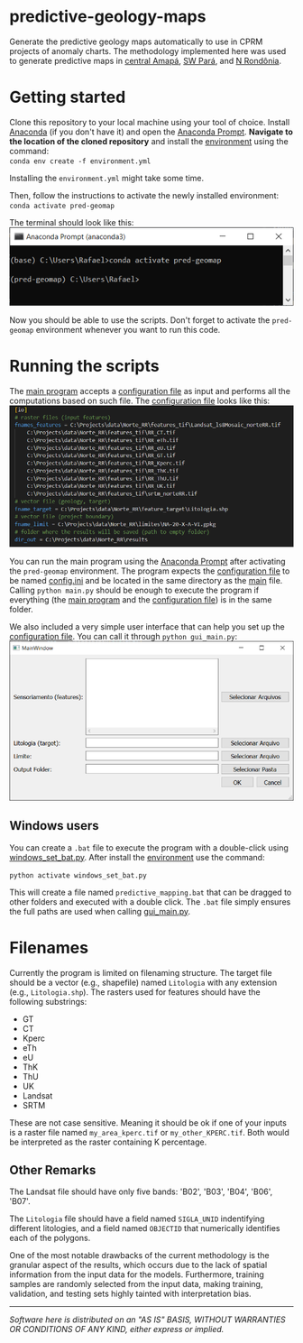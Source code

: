 # predictive-geology-maps
Generate the predictive geology maps automatically to use in CPRM projects of anomaly charts. The methodology implemented here was used to generate predictive maps in [central Amapá](https://rigeo.cprm.gov.br/handle/doc/22542), [SW Pará](https://rigeo.cprm.gov.br/handle/doc/22541), and [N Rondônia](https://rigeo.cprm.gov.br/handle/doc/22531).

# Getting started
Clone this repository to your local machine using your tool of choice. Install [Anaconda](https://www.anaconda.com/) (if you don't have it) and open the [Anaconda Prompt](https://docs.anaconda.com/anaconda/user-guide/getting-started/). **Navigate to the location of the cloned repository** and install the [environment](environment.yml) using the command:  
`conda env create -f environment.yml`

Installing the `environment.yml` might take some time. 

Then, follow the instructions to activate the newly installed environment:  
`conda activate pred-geomap`

The terminal should look like this:  
![Terminal example](./resources/prompt_env.PNG)

Now you should be able to use the scripts. Don't forget to activate the `pred-geomap` environment whenever you want to run this code.  

# Running the scripts
The [main program](main.py) accepts a [configuration file](config.ini) as input and performs all the computations based on such file. The [configuration file](config.ini) looks like this:  
![config.ini file](./resources/config_example.PNG)

You can run the main program using the [Anaconda Prompt](https://docs.anaconda.com/anaconda/user-guide/getting-started/) after activating the `pred-geomap` environment. The program expects the [configuration file](config.ini) to be named [config.ini](config.ini) and be located in the same directory as the [main](main.py) file. Calling `python main.py` should be enough to execute the program if everything (the [main program](main.py) and the [configuration file](config.ini)) is in the same folder.  

We also included a very simple user interface that can help you set up the [configuration file](config.ini). You can call it through `python gui_main.py`:  
![Calling main.py example](./resources/calling_gui.PNG)

## Windows users
You can create a `.bat` file to execute the program with a double-click using [windows_set_bat.py](windows_set_bat.py). After install the [environment](environment.yml) use the command:  

`python activate windows_set_bat.py`  

This will create a file named `predictive_mapping.bat` that can be dragged to other folders and executed with a double click. The `.bat` file simply ensures the full paths are used when calling [gui_main.py](gui_main.py). 

# Filenames
Currently the program is limited on filenaming structure. The target file should be a vector (e.g., shapefile) named `Litologia` with any extension (e.g., `Litologia.shp`). The rasters used for features should have the following substrings:
* GT
* CT
* Kperc
* eTh
* eU
* ThK
* ThU
* UK
* Landsat
* SRTM

These are not case sensitive. Meaning it should be ok if one of your inputs is a raster file named `my_area_kperc.tif` or `my_other_KPERC.tif`. Both would be interpreted as the raster containing K percentage. 

## Other Remarks
The Landsat file should have only five bands: 'B02', 'B03', 'B04', 'B06', 'B07'.

The `Litologia` file should have a field named `SIGLA_UNID` indentifying different litologies, and a field named `OBJECTID` that numerically identifies each of the polygons. 

One of the most notable drawbacks of the current methodology is the granular aspect of the results, which occurs due to the lack of spatial information from the input data for the models. Furthermore, training samples are randomly selected from the input data, making training, validation, and testing sets highly tainted with interpretation bias.

*******************************************************************************************************************  

*Software here is distributed on an "AS IS" BASIS, WITHOUT WARRANTIES OR CONDITIONS OF ANY KIND, either express or implied.*
